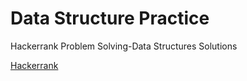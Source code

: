 # Data Structure Practice


Hackerrank Problem Solving-Data Structures Solutions

[Hackerrank](./src/com/tugcegulsanusta/datastructure/hackerrank/README.md)
